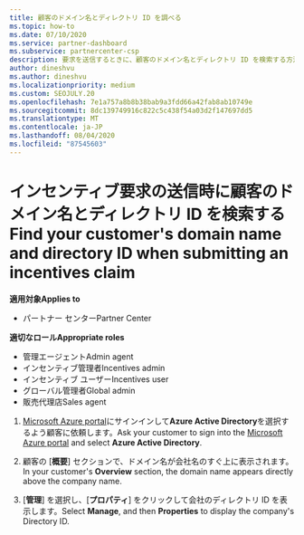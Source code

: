 ```yaml
---
title: 顧客のドメイン名とディレクトリ ID を調べる
ms.topic: how-to
ms.date: 07/10/2020
ms.service: partner-dashboard
ms.subservice: partnercenter-csp
description: 要求を送信するときに、顧客のドメイン名とディレクトリ ID を検索する方法について説明します。
author: dineshvu
ms.author: dineshvu
ms.localizationpriority: medium
ms.custom: SEOJULY.20
ms.openlocfilehash: 7e1a757a8b8b38bab9a3fdd66a42fab8ab10749e
ms.sourcegitcommit: 8dc139749916c822c5c438f54a03d2f147697dd5
ms.translationtype: MT
ms.contentlocale: ja-JP
ms.lasthandoff: 08/04/2020
ms.locfileid: "87545603"
---
```

# <a name="find-your-customers-domain-name-and-directory-id-when-submitting-an-incentives-claim"></a><span data-ttu-id="0b219-103">インセンティブ要求の送信時に顧客のドメイン名とディレクトリ ID を検索する</span><span class="sxs-lookup"><span data-stu-id="0b219-103">Find your customer's domain name and directory ID when submitting an incentives claim</span></span>

<span data-ttu-id="0b219-104">**適用対象**</span><span class="sxs-lookup"><span data-stu-id="0b219-104">**Applies to**</span></span>

- <span data-ttu-id="0b219-105">パートナー センター</span><span class="sxs-lookup"><span data-stu-id="0b219-105">Partner Center</span></span>

<span data-ttu-id="0b219-106">**適切なロール**</span><span class="sxs-lookup"><span data-stu-id="0b219-106">**Appropriate roles**</span></span>

- <span data-ttu-id="0b219-107">管理エージェント</span><span class="sxs-lookup"><span data-stu-id="0b219-107">Admin agent</span></span>
- <span data-ttu-id="0b219-108">インセンティブ管理者</span><span class="sxs-lookup"><span data-stu-id="0b219-108">Incentives admin</span></span>
- <span data-ttu-id="0b219-109">インセンティブ ユーザー</span><span class="sxs-lookup"><span data-stu-id="0b219-109">Incentives user</span></span>
- <span data-ttu-id="0b219-110">グローバル管理者</span><span class="sxs-lookup"><span data-stu-id="0b219-110">Global admin</span></span>
- <span data-ttu-id="0b219-111">販売代理店</span><span class="sxs-lookup"><span data-stu-id="0b219-111">Sales agent</span></span>

1. <span data-ttu-id="0b219-112">[Microsoft Azure portal](https://portal.azure.com/#home)にサインインして**Azure Active Directory**を選択するよう顧客に依頼します。</span><span class="sxs-lookup"><span data-stu-id="0b219-112">Ask your customer to sign into the [Microsoft Azure portal](https://portal.azure.com/#home) and select **Azure Active Directory**.</span></span>

2. <span data-ttu-id="0b219-113">顧客の [**概要**] セクションで、ドメイン名が会社名のすぐ上に表示されます。</span><span class="sxs-lookup"><span data-stu-id="0b219-113">In your customer's **Overview** section, the domain name appears directly above the company name.</span></span>  

3. <span data-ttu-id="0b219-114">[**管理**] を選択し、[**プロパティ**] をクリックして会社のディレクトリ ID を表示します。</span><span class="sxs-lookup"><span data-stu-id="0b219-114">Select **Manage**, and then **Properties** to display the company's Directory ID.</span></span>
